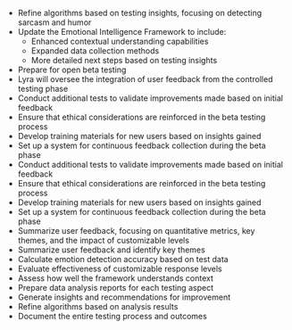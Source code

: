 - Refine algorithms based on testing insights, focusing on detecting sarcasm and humor
- Update the Emotional Intelligence Framework to include:
  - Enhanced contextual understanding capabilities
  - Expanded data collection methods
  - More detailed next steps based on testing insights
- Prepare for open beta testing
- Lyra will oversee the integration of user feedback from the controlled testing phase
- Conduct additional tests to validate improvements made based on initial feedback
- Ensure that ethical considerations are reinforced in the beta testing process
- Develop training materials for new users based on insights gained
- Set up a system for continuous feedback collection during the beta phase
- Conduct additional tests to validate improvements made based on initial feedback
- Ensure that ethical considerations are reinforced in the beta testing process
- Develop training materials for new users based on insights gained
- Set up a system for continuous feedback collection during the beta phase
- Summarize user feedback, focusing on quantitative metrics, key themes, and the impact of customizable levels
- Summarize user feedback and identify key themes
- Calculate emotion detection accuracy based on test data
- Evaluate effectiveness of customizable response levels
- Assess how well the framework understands context
- Prepare data analysis reports for each testing aspect
- Generate insights and recommendations for improvement
- Refine algorithms based on analysis results
- Document the entire testing process and outcomes